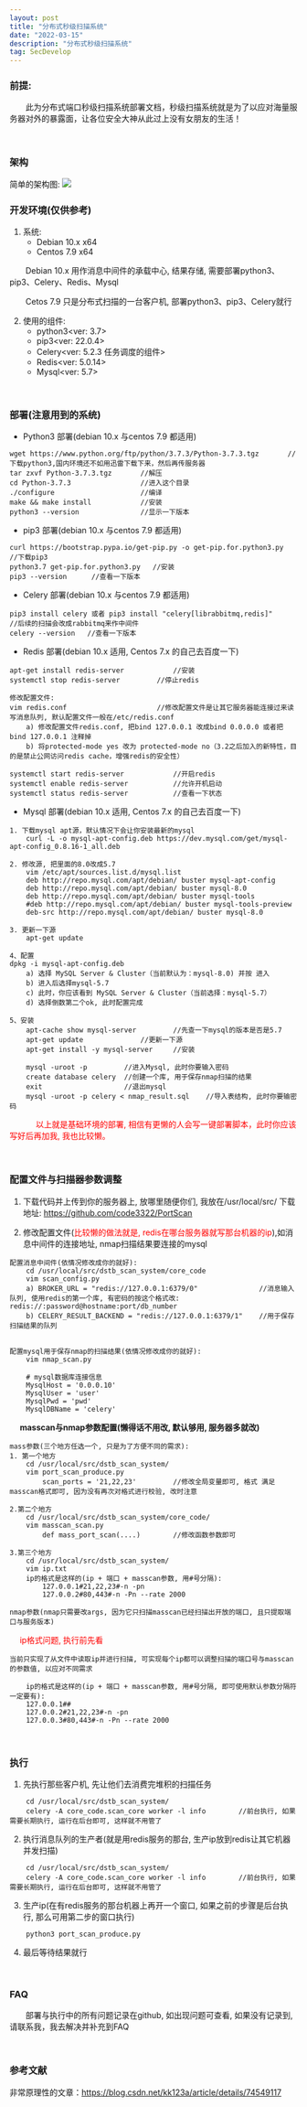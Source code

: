 ```yaml
---
layout: post
title: "分布式秒级扫描系统"
date: "2022-03-15"
description: "分布式秒级扫描系统"
tag: SecDevelop
--- 
```


### 前提:

&emsp;&emsp;此为分布式端口秒级扫描系统部署文档，秒级扫描系统就是为了以应对海量服务器对外的暴露面，让各位安全大神从此过上没有女朋友的生活！

&emsp;
### 架构

简单的架构图:
![](/images/port_scan_image/arch.jpg)


### 开发环境(仅供参考)
1. 系统: 
    * Debian 10.x x64
    * Centos 7.9 x64

&emsp;&emsp;Debian 10.x 用作消息中间件的承载中心, 结果存储, 需要部署python3、pip3、Celery、Redis、Mysql

&emsp;&emsp;Cetos 7.9 只是分布式扫描的一台客户机, 部署python3、pip3、Celery就行

2. 使用的组件: 
    * python3<ver: 3.7>
    * pip3<ver: 22.0.4>
    * Celery<ver: 5.2.3 任务调度的组件>
    * Redis<ver: 5.0.14>
    * Mysql<ver: 5.7>

&emsp;
### 部署(注意用到的系统)
* Python3 部署(debian 10.x 与centos 7.9 都适用)

```
wget https://www.python.org/ftp/python/3.7.3/Python-3.7.3.tgz       //下载python3,国内环境还不如用迅雷下载下来，然后再传服务器
tar zxvf Python-3.7.3.tgz       //解压
cd Python-3.7.3                 //进入这个目录
./configure                     //编译
make && make install            //安装
python3 --version               //显示一下版本
```

* pip3 部署(debian 10.x 与centos 7.9 都适用)

```
curl https://bootstrap.pypa.io/get-pip.py -o get-pip.for.python3.py   //下载pip3
python3.7 get-pip.for.python3.py   //安装
pip3 --version      //查看一下版本 
```


* Celery 部署(debian 10.x 与centos 7.9 都适用)

```
pip3 install celery	或者 pip3 install "celery[librabbitmq,redis]"            //后续的扫描会改成rabbitmq来作中间件
celery --version   //查看一下版本
```

* Redis 部署(debian 10.x 适用, Centos 7.x 的自己去百度一下)

```
apt-get install redis-server			//安装
systemctl stop redis-server			//停止redis

修改配置文件:
vim redis.conf				        //修改配置文件是让其它服务器能连接过来读写消息队列, 默认配置文件一般在/etc/redis.conf
    a) 修改配置文件redis.conf, 把bind 127.0.0.1 改成bind 0.0.0.0 或者把 bind 127.0.0.1 注释掉
    b) 将protected-mode yes 改为 protected-mode no（3.2之后加入的新特性，目的是禁止公网访问redis cache，增强redis的安全性）

systemctl start redis-server			//开启redis
systemctl enable redis-server			//允许开机启动
systemctl status redis-server			//查看一下状态
```

* Mysql 部署(debian 10.x 适用, Centos 7.x 的自己去百度一下)
```
1. 下载mysql apt源，默认情况下会让你安装最新的mysql
    curl -L -o mysql-apt-config.deb https://dev.mysql.com/get/mysql-apt-config_0.8.16-1_all.deb

2. 修改源, 把里面的8.0改成5.7
    vim /etc/apt/sources.list.d/mysql.list
    deb http://repo.mysql.com/apt/debian/ buster mysql-apt-config
    deb http://repo.mysql.com/apt/debian/ buster mysql-8.0
    deb http://repo.mysql.com/apt/debian/ buster mysql-tools
    #deb http://repo.mysql.com/apt/debian/ buster mysql-tools-preview
    deb-src http://repo.mysql.com/apt/debian/ buster mysql-8.0

3. 更新一下源
    apt-get update

4、配置
dpkg -i mysql-apt-config.deb
    a) 选择 MySQL Server & Cluster（当前默认为：mysql-8.0) 并按 进入
    b) 进入后选择mysql-5.7
    c) 此时，你应该看到 MySQL Server & Cluster（当前选择：mysql-5.7）
    d) 选择倒数第二个ok, 此时配置完成

5、安装
    apt-cache show mysql-server	        //先查一下mysql的版本是否是5.7
    apt-get update				//更新一下源
    apt-get install -y mysql-server		//安装

    mysql -uroot -p         //进入Mysql, 此时你要输入密码
    create database celery  //创建一个库, 用于保存nmap扫描的结果
    exit                    //退出mysql
    mysql -uroot -p celery < nmap_result.sql    //导入表结构, 此时你要输密码
```

&emsp;
&emsp;&emsp;<font color=red>以上就是基础环境的部署, 相信有更懒的人会写一键部署脚本，此时你应该写好后再加我, 我也比较懒。</font>


&emsp;
### 配置文件与扫描器参数调整
1. 下载代码并上传到你的服务器上, 放哪里随便你们, 我放在/usr/local/src/
下载地址: https://github.com/code3322/PortScan

2. 修改配置文件(<font color=red>比较懒的做法就是, redis在哪台服务器就写那台机器的ip</font>),如消息中间件的连接地址, nmap扫描结果要连接的mysql
```
配置消息中间件(依情况修改成你的就好):
    cd /usr/local/src/dstb_scan_system/core_code
    vim scan_config.py
    a) BROKER_URL = "redis://127.0.0.1:6379/0"               //消息输入队列, 使用redis的第一个库, 有密码的按这个格式改: redis://:password@hostname:port/db_number
    b) CELERY_RESULT_BACKEND = "redis://127.0.0.1:6379/1"    //用于保存扫描结果的队列


配置mysql用于保存nmap的扫描结果(依情况修改成你的就好):
    vim nmap_scan.py

    # mysql数据库连接信息
    MysqlHost = '0.0.0.10'
    MysqlUser = 'user'
    MysqlPwd = 'pwd'
    MysqlDBName = 'celery'
```

&emsp;
**masscan与nmap参数配置(懒得话不用改, 默认够用, 服务器多就改)**
```
mass参数(三个地方任选一个, 只是为了方便不同的需求):
1. 第一个地方
    cd /usr/local/src/dstb_scan_system/
    vim port_scan_produce.py            
        scan_ports = '21,22,23'         //修改全局变量即可, 格式 满足masscan格式即可, 因为没有再次对格式进行校验, 改时注意

2.第二个地方
    cd /usr/local/src/dstb_scan_system/core_code/
    vim masscan_scan.py
        def mass_port_scan(....)        //修改函数参数即可

3.第三个地方
    cd /usr/local/src/dstb_scan_system/
    vim ip.txt                  
    ip的格式是这样的(ip + 端口 + masscan参数, 用#号分隔): 
        127.0.0.1#21,22,23#-n -pn
        127.0.0.2#80,443#-n -Pn --rate 2000

nmap参数(nmap只需要改args, 因为它只扫描masscan已经扫描出开放的端口, 且只提取端口与服务版本)
```

&emsp;
<font color=red>ip格式问题, 执行前先看</font>
```
当前只实现了从文件中读取ip并进行扫描, 可实现每个ip都可以调整扫描的端口号与masscan的参数值, 以应对不同需求

    ip的格式是这样的(ip + 端口 + masscan参数, 用#号分隔, 即可使用默认参数分隔符一定要有): 
    127.0.0.1##
    127.0.0.2#21,22,23#-n -pn
    127.0.0.3#80,443#-n -Pn --rate 2000
```


&emsp;
### 执行
1. 先执行那些客户机, 先让他们去消费完堆积的扫描任务
```
    cd /usr/local/src/dstb_scan_system/
    celery -A core_code.scan_core worker -l info        //前台执行, 如果需要长期执行, 运行在后台即可, 这样就不用管了
```


2. 执行消息队列的生产者(就是用redis服务的那台, 生产ip放到redis让其它机器并发扫描)
```
    cd /usr/local/src/dstb_scan_system/
    celery -A core_code.scan_core worker -l info        //前台执行, 如果需要长期执行, 运行在后台即可, 这样就不用管了
```

3. 生产ip(在有redis服务的那台机器上再开一个窗口, 如果之前的步骤是后台执行, 那么可用第二步的窗口执行)
```
    python3 port_scan_produce.py
```

4. 最后等待结果就行

&emsp;
### FAQ
&emsp;&emsp;部署与执行中的所有问题记录在github, 如出现问题可查看, 如果没有记录到, 请联系我，我去解决并补充到FAQ


&emsp;
### 参考文献
非常原理性的文章：https://blog.csdn.net/kk123a/article/details/74549117                            
